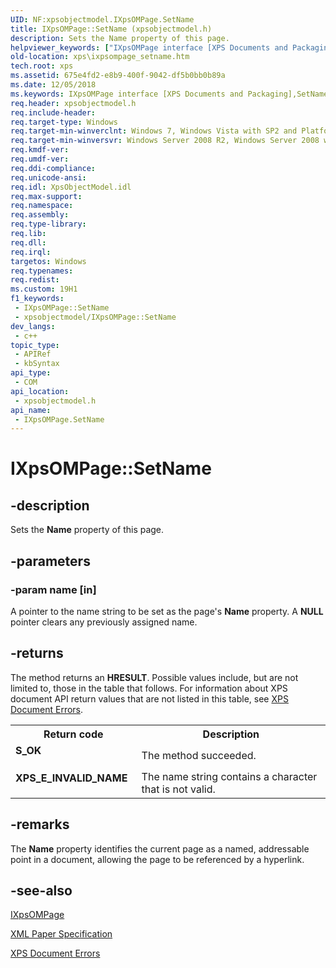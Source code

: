 ```yaml
---
UID: NF:xpsobjectmodel.IXpsOMPage.SetName
title: IXpsOMPage::SetName (xpsobjectmodel.h)
description: Sets the Name property of this page.
helpviewer_keywords: ["IXpsOMPage interface [XPS Documents and Packaging]","SetName method","IXpsOMPage.SetName","IXpsOMPage::SetName","SetName","SetName method [XPS Documents and Packaging]","SetName method [XPS Documents and Packaging]","IXpsOMPage interface","xps.ixpsompage_setname","xpsobjectmodel/IXpsOMPage::SetName"]
old-location: xps\ixpsompage_setname.htm
tech.root: xps
ms.assetid: 675e4fd2-e8b9-400f-9042-df5b0bb0b89a
ms.date: 12/05/2018
ms.keywords: IXpsOMPage interface [XPS Documents and Packaging],SetName method, IXpsOMPage.SetName, IXpsOMPage::SetName, SetName, SetName method [XPS Documents and Packaging], SetName method [XPS Documents and Packaging],IXpsOMPage interface, xps.ixpsompage_setname, xpsobjectmodel/IXpsOMPage::SetName
req.header: xpsobjectmodel.h
req.include-header: 
req.target-type: Windows
req.target-min-winverclnt: Windows 7, Windows Vista with SP2 and Platform Update for Windows Vista [desktop apps \| UWP apps]
req.target-min-winversvr: Windows Server 2008 R2, Windows Server 2008 with SP2 and Platform Update for Windows Server 2008 [desktop apps \| UWP apps]
req.kmdf-ver: 
req.umdf-ver: 
req.ddi-compliance: 
req.unicode-ansi: 
req.idl: XpsObjectModel.idl
req.max-support: 
req.namespace: 
req.assembly: 
req.type-library: 
req.lib: 
req.dll: 
req.irql: 
targetos: Windows
req.typenames: 
req.redist: 
ms.custom: 19H1
f1_keywords:
 - IXpsOMPage::SetName
 - xpsobjectmodel/IXpsOMPage::SetName
dev_langs:
 - c++
topic_type:
 - APIRef
 - kbSyntax
api_type:
 - COM
api_location:
 - xpsobjectmodel.h
api_name:
 - IXpsOMPage.SetName
---
```


# IXpsOMPage::SetName


## -description

Sets the <b>Name</b> property of this page.

## -parameters

### -param name [in]

A pointer to the name string to be set as the page's <b>Name</b> property. A <b>NULL</b> pointer clears any previously assigned name.

## -returns

The method returns an <b>HRESULT</b>. Possible values include, but are not limited to, those in the table that follows. For information about  XPS document API return values that are not listed in this table, see <a href="/previous-versions/windows/desktop/dd372955(v=vs.85)">XPS Document Errors</a>.

<table>
<tr>
<th>Return code</th>
<th>Description</th>
</tr>
<tr>
<td width="40%">
<dl>
<dt><b>S_OK</b></dt>
</dl>
</td>
<td width="60%">
The method succeeded.

</td>
</tr>
<tr>
<td width="40%">
<dl>
<dt><b>XPS_E_INVALID_NAME</b></dt>
</dl>
</td>
<td width="60%">
The name string contains a character that is not valid.

</td>
</tr>
</table>

## -remarks

The <b>Name</b> property identifies the current page as a named, addressable point in a document, allowing the page to be referenced by a hyperlink.

## -see-also

<a href="/windows/desktop/api/xpsobjectmodel/nn-xpsobjectmodel-ixpsompage">IXpsOMPage</a>



<a href="https://en.wikipedia.org/wiki/Open_XML_Paper_Specification">XML Paper Specification</a>



<a href="/previous-versions/windows/desktop/dd372955(v=vs.85)">XPS Document Errors</a>